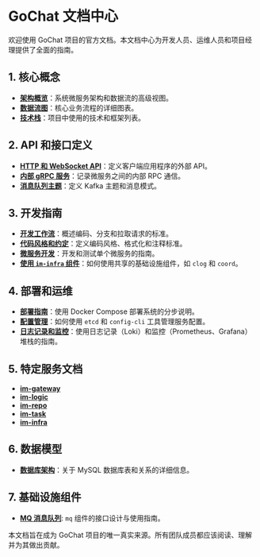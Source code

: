 # GoChat 文档中心

欢迎使用 GoChat 项目的官方文档。本文档中心为开发人员、运维人员和项目经理提供了全面的指南。

## 1. 核心概念

-   **[架构概览](./01_architecture/01_overview.md)**：系统微服务架构和数据流的高级视图。
-   **[数据流图](./01_architecture/02_dataflow.md)**：核心业务流程的详细图表。
-   **[技术栈](./01_architecture/03_tech_stack.md)**：项目中使用的技术和框架列表。

## 2. API 和接口定义

-   **[HTTP 和 WebSocket API](./02_apis/01_http_ws_api.md)**：定义客户端应用程序的外部 API。
-   **[内部 gRPC 服务](./02_apis/02_grpc_services.md)**：记录微服务之间的内部 RPC 通信。
-   **[消息队列主题](./02_apis/03_mq_topics.md)**：定义 Kafka 主题和消息模式。

## 3. 开发指南

-   **[开发工作流](./03_development/01_workflow.md)**：概述编码、分支和拉取请求的标准。
-   **[代码风格和约定](./03_development/02_style_guide.md)**：定义编码风格、格式化和注释标准。
-   **[微服务开发](./03_development/03_service_guide.md)**：开发和测试单个微服务的指南。
-   **[使用 `im-infra` 组件](./03_development/04_infra_components.md)**：如何使用共享的基础设施组件，如 `clog` 和 `coord`。

## 4. 部署和运维

-   **[部署指南](./04_deployment/01_deployment.md)**：使用 Docker Compose 部署系统的分步说明。
-   **[配置管理](./04_deployment/02_configuration.md)**：如何使用 `etcd` 和 `config-cli` 工具管理服务配置。
-   **[日志记录和监控](./04_deployment/03_logging_monitoring.md)**：使用日志记录（Loki）和监控（Prometheus、Grafana）堆栈的指南。

## 5. 特定服务文档

-   **[im-gateway](./05_services/im-gateway.md)**
-   **[im-logic](./05_services/im-logic.md)**
-   **[im-repo](./05_services/im-repo.md)**
-   **[im-task](./05_services/im-task.md)**
-   **[im-infra](./05_services/im-infra.md)**

## 6. 数据模型

-   **[数据库架构](./06_data_models/01_db_schema.md)**：关于 MySQL 数据库表和关系的详细信息。

## 7. 基础设施组件

-   **[MQ 消息队列](./08_infra/mq.md)**: `mq` 组件的接口设计与使用指南。

本文档旨在成为 GoChat 项目的唯一真实来源。所有团队成员都应该阅读、理解并为其做出贡献。